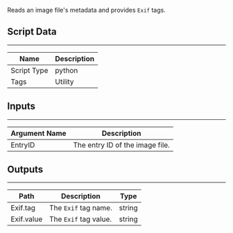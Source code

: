 Reads an image file's metadata and provides `Exif` tags.

## Script Data

---

| **Name** | **Description** |
| --- | --- |
| Script Type | python |
| Tags | Utility |

## Inputs

---

| **Argument Name** | **Description** |
| --- | --- |
| EntryID | The entry ID of the image file. |

## Outputs

---

| **Path** | **Description** | **Type** |
| --- | --- | --- |
| Exif.tag | The `Exif` tag name. | string |
| Exif.value | The `Exif` tag value. | string |
